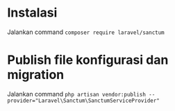# Instalasi

Jalankan command `composer require laravel/sanctum`

# Publish file konfigurasi dan migration

Jalankan command `php artisan vendor:publish --provider="Laravel\Sanctum\SanctumServiceProvider"`